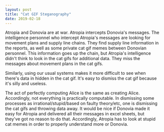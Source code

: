 ```yaml
---
layout: post
title: "Cat GIF Steganography"
date: 2019-02-18
---
```



Atropia and Donovia are at war. Atropia intercepts Donovia's messages. The intelligence personnel who intercept Atropia's messages are looking for movement plans and supply line chains. They find supply line information in the reports, as well as some private cat gif memes between Donovian personnel. This information goes up the chain, but Atropia's intelligence didn't think to look in the cat gifs for additional data. They miss the messages about movement plans in the cat gifs.  

Similarly, using our usual systems makes it more difficult to see when there's data in hidden in the cat gif. It's easy to dismiss the cat gif because it's silly and useless.   

The act of perfectly computing Alice is the same as creating Alice. Accordingly, not everything is practically computable. In dismissing some processes as irrational/stupid/based on faulty theory/etc, one is dismissing the cat gifs and throwing data away. It would be nice if Donovia made it easy for Atropia and delivered all their messages in excel sheets, but they've got no reason to do that. Accordingly, Atropia has to look at stupid cat memes in order to properly understand more or Donovia. 
